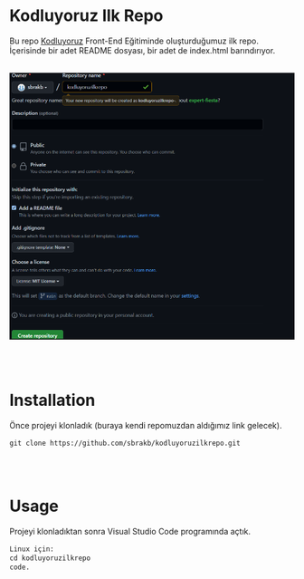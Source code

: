 # Kodluyoruz Ilk Repo

Bu repo [Kodluyoruz](https://kodluyoruz.org) Front-End Eğitiminde oluşturduğumuz ilk repo. İçerisinde bir adet README dosyası, bir adet de index.html barındırıyor. 
<br ></br>


![](/img/Screenshot%202022-09-21%20223735.png)

<br ></br>


# Installation

Önce projeyi klonladık (buraya kendi repomuzdan aldığımız link gelecek).

    git clone https://github.com/sbrakb/kodluyoruzilkrepo.git
<br ></br>

# Usage

Projeyi klonladıktan sonra Visual Studio Code programında açtık.

    Linux için:
    cd kodluyoruzilkrepo
    code.

